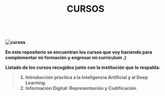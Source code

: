 <center><h1><b> CURSOS <b><h1></center>

![cursos](https://cefne.com/wp-content/uploads/2021/06/foto-cefne2.jpg)

En este repositorio se encuentran los cursos que voy haciendo para complementar mi formación y engrosar mi curriculum ;)

Listado de los cursos recogidos junto con la institución que lo respalda:

> 1. Introducción pŕactica a la Inteligencia Artificial y al Deep Learning.
> 2. Información Digital: Representación y Codificación.